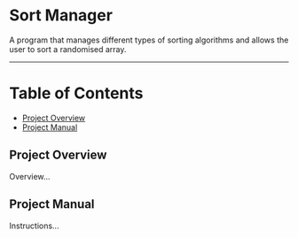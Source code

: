 # Sort Manager
A program that manages different types of sorting algorithms and allows the user to sort a randomised array.
*** 
# Table of Contents

- [Project Overview](#project-overview)
- [Project Manual](#project-manual)

## Project Overview

Overview...

## Project Manual

Instructions...